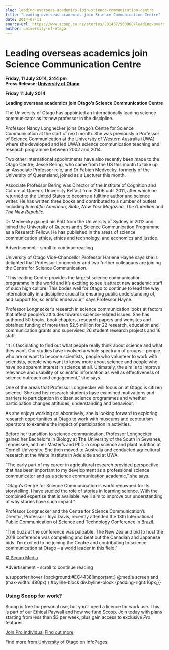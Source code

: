 ```yaml
---
slug: leading-overseas-academics-join-science-communication-centre
title: "Leading overseas academics join Science Communication Centre"
date: 2014-07-11
source-url: https://www.scoop.co.nz/stories/ED1407/S00068/leading-overseas-academics-join-science-communication-centre.htm
author: university-of-otago
---
```

Leading overseas academics join Science Communication Centre
============================================================

**Friday, 11 July 2014, 2:44 pm**  
**Press Release: [University of Otago](https://info.scoop.co.nz/University_of_Otago)**

**Friday 11 July 2014**

**Leading overseas academics join Otago’s Science Communication Centre**

The University of Otago has appointed an internationally leading science communicator as its new professor in the discipline.

Professor Nancy Longnecker joins Otago’s Centre for Science Communication at the start of next month. She was previously a Professor of Science Communication at the University of Western Australia (UWA) where she developed and led UWA’s science communication teaching and research programme between 2002 and 2014.

Two other international appointments have also recently been made to the Otago Centre; Jesse Bering, who came from the US this month to take up an Associate Professor role, and Dr Fabien Medvecky, formerly of the University of Queensland, joined as a Lecturer this month.

Associate Professor Bering was Director of the Institute of Cognition and Culture at Queen’s University Belfast from 2006 until 2011, after which he returned to the United States to become a fulltime author and science writer. He has written three books and contributed to a number of outlets including _Scientific American_, _Slate_, _New York Magazine_, _The Guardian_ and _The New Republic_.

Dr Medvecky gained his PhD from the University of Sydney in 2012 and joined the University of Queensland’s Science Communication Programme as a Research Fellow. He has published in the areas of science communication ethics, ethics and technology, and economics and justice.

Advertisement - scroll to continue reading





University of Otago Vice-Chancellor Professor Harlene Hayne says she is delighted that Professor Longnecker and two further colleagues are joining the Centre for Science Communication.

“This leading Centre provides the largest science communication programme in the world and it’s exciting to see it attract new academic staff of such high calibre. This bodes well for Otago to continue to lead the way internationally in a discipline crucial to ensuring public understanding of, and support for, scientific endeavour,” says Professor Hayne.

Professor Longnecker’s research in science communication looks at factors that affect people’s attitudes towards science-related issues. She has authored 50 books, book chapters, research papers and websites and obtained funding of more than $2.5 million for 22 research, education and communication grants and supervised 26 student research projects and 16 staff.

“It is fascinating to find out what people really think about science and what they want. Our studies have involved a whole spectrum of groups – people who are or want to become scientists, people who volunteer to work with scientists, people who want to know more about science and people who have no apparent interest in science at all. Ultimately, the aim is to improve relevance and usability of scientific information as well as effectiveness of science outreach and engagement,” she says.

One of the areas that Professor Longnecker will focus on at Otago is citizen science. She and her research students have examined motivations and barriers to participation in citizen science programmes and whether participation changes attitudes, understanding and behaviour.

As she enjoys working collaboratively, she is looking forward to exploring research opportunities at Otago to work with museums and ecotourism operators to examine the impact of participation in activities.

Before her transition to science communication, Professor Longnecker gained her Bachelor’s in Biology at The University of the South in Sewanee, Tennessee, and her Master’s and PhD in crop science and plant nutrition at Cornell University. She then moved to Australia and conducted agricultural research at the Waite Institute in Adelaide and at UWA.

“The early part of my career in agricultural research provided perspective that has been important to my development as a professional science communicator and as a science communication academic,” she says.

“Otago’s Centre for Science Communication is world renowned for its storytelling. I have studied the role of stories in learning science. With the combined expertise that is available, we’ll aim to improve our understanding of why stories have such impact.”

Professor Longnecker and the Centre for Science Communication’s Director, Professor Lloyd Davis, recently attended the 13th International Public Communication of Science and Technology Conference in Brazil.

“The buzz at the conference was palpable. The New Zealand bid to host the 2018 conference was compelling and beat out the Canadian and Japanese bids. I’m excited to be joining the Centre and contributing to science communication at Otago – a world leader in this field.”

  

[© Scoop Media](http://www.scoop.co.nz/about/terms.html)  

Advertisement - scroll to continue reading



a.supporter:hover {background:#EC4438!important;} @media screen and (max-width: 480px) { #byline-block div.byline-block {padding-right:16px;}}

### Using Scoop for work?

Scoop is free for personal use, but you’ll need a licence for work use. This is part of our Ethical Paywall and how we fund Scoop. Join today with plans starting from less than $3 per week, plus gain access to exclusive _Pro_ features.  
  
[Join Pro Individual](https://pro.scoop.co.nz/Individual/?from=ProIn24) [Find out more](https://pro.scoop.co.nz/using-scoop-for-work/?from=ProIn24)

Find more from [University of Otago](https://info.scoop.co.nz/University_of_Otago) on InfoPages.